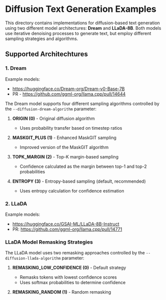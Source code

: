 # Diffusion Text Generation Examples

This directory contains implementations for diffusion-based text generation using two different model architectures: **Dream** and **LLaDA-8B**. Both models use iterative denoising processes to generate text, but employ different sampling strategies and algorithms.

## Supported Architechtures

### 1. Dream

Example models:
- https://huggingface.co/Dream-org/Dream-v0-Base-7B
- PR - https://github.com/ggml-org/llama.cpp/pull/14644

The Dream model supports four different sampling algorithms controlled by the `--diffusion-dream-algorithm` parameter:

1. **ORIGIN (0)** - Original diffusion algorithm
   - Uses probability transfer based on timestep ratios

2. **MASKGIT_PLUS (1)** - Enhanced MaskGIT sampling
   - Improved version of the MaskGIT algorithm

3. **TOPK_MARGIN (2)** - Top-K margin-based sampling
   - Confidence calculated as the margin between top-1 and top-2 probabilities

4. **ENTROPY (3)** - Entropy-based sampling (default, recommended)
   - Uses entropy calculation for confidence estimation

### 2. LLaDA

Example models:
- https://huggingface.co/GSAI-ML/LLaDA-8B-Instruct
- PR: https://github.com/ggml-org/llama.cpp/pull/14771

### LLaDA Model Remasking Strategies

The LLaDA model uses two remasking approaches controlled by the `--diffusion-llada-algorithm` parameter:

1. **REMASKING_LOW_CONFIDENCE (0)** - Default strategy
   - Remasks tokens with lowest confidence scores
   - Uses softmax probabilities to determine confidence

2. **REMASKING_RANDOM (1)** - Random remasking
